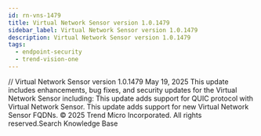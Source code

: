 ```yaml
---
id: rn-vns-1479
title: Virtual Network Sensor version 1.0.1479
sidebar_label: Virtual Network Sensor version 1.0.1479
description: Virtual Network Sensor version 1.0.1479
tags:
  - endpoint-security
  - trend-vision-one
---
```


/*<![CDATA[*/ $('#title').html($('meta[name=map-description]').attr('content')); /*]]>*/ Virtual Network Sensor version 1.0.1479 May 19, 2025 This update includes enhancements, bug fixes, and security updates for the Virtual Network Sensor including: This update adds support for QUIC protocol with Virtual Network Sensor. This update adds support for new Virtual Network Sensor FQDNs. © 2025 Trend Micro Incorporated. All rights reserved.Search Knowledge Base